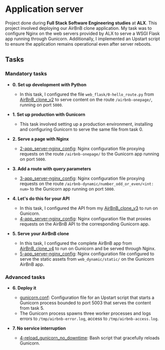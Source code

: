 
# Application server

Project done during **Full Stack Software Engineering studies** at **ALX**.
This project involved deploying our AirBnB clone application. My task was to configure Nginx on the web servers provided by ALX to serve a WSGI Flask app running through Gunicorn. Additionally, I implemented an Upstart script to ensure the application remains operational even after server reboots.

## Tasks

### Mandatory tasks

* **0. Set up development with Python**
  * In this task, I configured the file `web_flask/0-hello_route.py` from [AirBnB_clone_v2](https://github.com/alexaorrico/AirBnB_clone_v2) to serve content on the route `/airbnb-onepage/`, running on port `5000`.

* **1. Set up production with Gunicorn**
  * This task involved setting up a production environment, installing and configuring Gunicorn to serve the same file from task 0.

* **2. Serve a page with Nginx**
  * [2-app_server-nginx_config](./2-app_server-nginx_config): Nginx configuration file proxying requests on the route `/airbnb-onepage/` to the Gunicorn app running on port `5000`.

* **3. Add a route with query parameters**
  * [3-app_server-nginx_config](./3-app_server-nginx_config): Nginx configuration file proxying requests on the route `/airbnb-dynamic/number_odd_or_even/<int: num>` to the Gunicorn app running on port `5000`.

* **4. Let's do this for your API**
  * In this task, I configured the API from my [AirBnB_clone_v3](https://github.com/jzamora5/AirBnB_clone_v3) to run on Gunicorn.
  * [4-app_server-nginx_config](./4-app_server-nginx_config): Nginx configuration file that proxies requests on the AirBnB API to the corresponding Gunicorn app.

* **5. Serve your AirBnB clone**
  * In this task, I configured the complete AirBnB app from [AirBnB_clone_v4](https://github.com/aysuarex/AirBnB_clone_v4) to run on Gunicorn and be served through Nginx.
  * [5-app_server-nginx_config](./5-app_server-nginx_config): Nginx configuration file configured to serve the static assets from `web_dynamic/static/` on the Gunicorn AirBnB app.

### Advanced tasks

* **6. Deploy it**
  * [gunicorn.conf](./gunicorn.conf): Configuration file for an Upstart script that starts a Gunicorn process bounded to port 5003 that serves the content from task 5.
  * The Gunicorn process spawns three worker processes and logs errors to `/tmp/airbnb-error.log`, access to `/tmp/airbnb-access.log`.

* **7. No service interruption**
  * [4-reload_gunicorn_no_downtime](./4-reload_gunicorn_no_downtime): Bash script that gracefully reloads Gunicorn.
